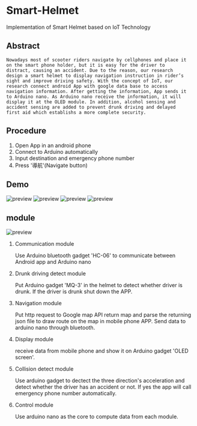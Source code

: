 # Smart-Helmet
 Implementation of Smart Helmet based on IoT Technology

 ## Abstract
    Nowadays most of scooter riders navigate by cellphones and place it
    on the smart phone holder, but it is easy for the driver to 
    distract, causing an accident. Due to the reason, our research 
    design a smart helmet to display navigation instruction in rider’s 
    sight and improve driving safety. With the concept of IoT, our 
    research connect android App with google data base to access 
    navigation information. After getting the information, App sends it 
    to Arduino nano. As Arduino nano receive the information, it will 
    display it at the OLED module. In addition, alcohol sensing and 
    accident sensing are added to prevent drunk driving and delayed 
    first aid which establishs a more complete security.

## Procedure

1. Open App in an android phone
2. Connect to Arduino automatically
3. Input destination and emergency phone number
4. Press '導航'(Navigate button)

## Demo
![preview](https://i.imgur.com/8YbgVLa.jpg)
![preview](https://i.imgur.com/poEH3Mz.jpg)
![preview](https://imgur.com/EpU3ZYv.jpg)
![preview](https://imgur.com/qGEbeBE.jpg)

## module

![preview](https://i.imgur.com/8O3KjVG.png)

1. Communication module

    Use Arduino bluetooth gadget 'HC-06' to communicate between Android app and Arduino nano

2. Drunk driving detect module

    Put Arduino gadget 'MQ-3' in the helmet to detect whether driver is drunk. If the driver is drunk shut down the APP.

3. Navigation module

    Put http request to Google map API return map and parse the returning json file to draw route on the map in mobile phone APP. Send data to arduino nano through bluetooth.

4. Display module

    receive data from mobile phone and show it on Arduino gadget 'OLED screen'.

5. Collision detect module

    Use arduino gadget to dectect the three direction's acceleration and detect whether the driver has an accident or not. If yes the app will call emergency phone number automatically.

6. Control module

    Use arduino nano as the core to compute data from each module.



